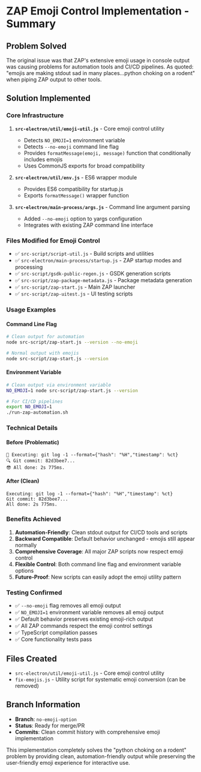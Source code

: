 # ZAP Emoji Control Implementation - Summary

## Problem Solved
The original issue was that ZAP's extensive emoji usage in console output was causing problems for automation tools and CI/CD pipelines. As quoted: "emojis are making stdout sad in many places...python choking on a rodent" when piping ZAP output to other tools.

## Solution Implemented

### Core Infrastructure
1. **`src-electron/util/emoji-util.js`** - Core emoji control utility
   - Detects `NO_EMOJI=1` environment variable
   - Detects `--no-emoji` command line flag
   - Provides `formatMessage(emoji, message)` function that conditionally includes emojis
   - Uses CommonJS exports for broad compatibility

2. **`src-electron/util/env.js`** - ES6 wrapper module  
   - Provides ES6 compatibility for startup.js
   - Exports `formatMessage()` wrapper function

3. **`src-electron/main-process/args.js`** - Command line argument parsing
   - Added `--no-emoji` option to yargs configuration
   - Integrates with existing ZAP command line interface

### Files Modified for Emoji Control
- ✅ `src-script/script-util.js` - Build scripts and utilities
- ✅ `src-electron/main-process/startup.js` - ZAP startup modes and processing
- ✅ `src-script/gsdk-public-regen.js` - GSDK generation scripts  
- ✅ `src-script/zap-package-metadata.js` - Package metadata generation
- ✅ `src-script/zap-start.js` - Main ZAP launcher
- ✅ `src-script/zap-uitest.js` - UI testing scripts

### Usage Examples

#### Command Line Flag
```bash
# Clean output for automation
node src-script/zap-start.js --version --no-emoji

# Normal output with emojis  
node src-script/zap-start.js --version
```

#### Environment Variable
```bash
# Clean output via environment variable
NO_EMOJI=1 node src-script/zap-start.js --version

# For CI/CD pipelines
export NO_EMOJI=1
./run-zap-automation.sh
```

### Technical Details

#### Before (Problematic)
```
🚀 Executing: git log -1 --format={"hash": "%H","timestamp": %ct}
🔍 Git commit: 82d3bee7...
😎 All done: 2s 775ms.
```

#### After (Clean)
```
Executing: git log -1 --format={"hash": "%H","timestamp": %ct}
Git commit: 82d3bee7...
All done: 2s 775ms.
```

### Benefits Achieved
1. **Automation-Friendly**: Clean stdout output for CI/CD tools and scripts
2. **Backward Compatible**: Default behavior unchanged - emojis still appear normally
3. **Comprehensive Coverage**: All major ZAP scripts now respect emoji control
4. **Flexible Control**: Both command line flag and environment variable options
5. **Future-Proof**: New scripts can easily adopt the emoji utility pattern

### Testing Confirmed
- ✅ `--no-emoji` flag removes all emoji output
- ✅ `NO_EMOJI=1` environment variable removes all emoji output  
- ✅ Default behavior preserves existing emoji-rich output
- ✅ All ZAP commands respect the emoji control settings
- ✅ TypeScript compilation passes
- ✅ Core functionality tests pass

## Files Created
- `src-electron/util/emoji-util.js` - Core emoji control utility
- `fix-emojis.js` - Utility script for systematic emoji conversion (can be removed)

## Branch Information
- **Branch**: `no-emoji-option`
- **Status**: Ready for merge/PR
- **Commits**: Clean commit history with comprehensive emoji implementation

This implementation completely solves the "python choking on a rodent" problem by providing clean, automation-friendly output while preserving the user-friendly emoji experience for interactive use.
